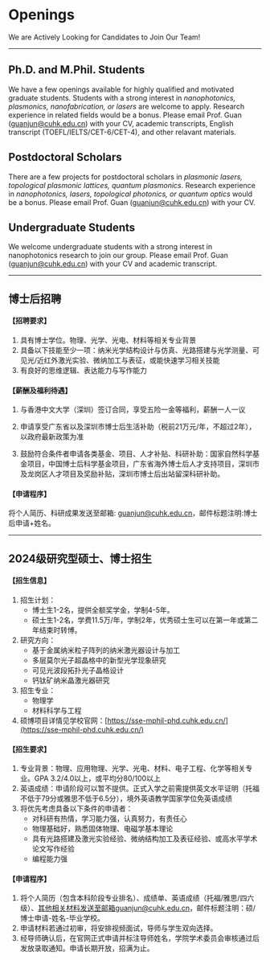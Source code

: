 # **Openings**

We are Actively Looking for Candidates to Join Our Team!

-----------------------------------

## **Ph.D. and M.Phil. Students**

We have a few openings available for highly qualified and motivated graduate students. Students with a strong interest in _nanophotonics, plasmonics, nanofabrication, or lasers_ are welcome to apply. Research experience in related fields would be a bonus. Please email Prof. Guan (guanjun@cuhk.edu.cn) with your CV, academic transcripts, English transcript (TOEFL/IELTS/CET-6/CET-4), and other relavant materials.


## **Postdoctoral Scholars**

There are a few projects for postdoctoral scholars in _plasmonic lasers, topological plasmonic lattices, quantum plasmonics_. Research experience in _nanophotonics, lasers, topological photonics, or quantum optics_ would be a bonus. Please email Prof. Guan (guanjun@cuhk.edu.cn) with your CV.

## **Undergraduate Students**

We welcome undergraduate students with a strong interest in nanophotonics research to join our group. Please email Prof. Guan (guanjun@cuhk.edu.cn) with your CV and academic transcript.
<br>

-----------------------------------
## **博士后招聘**

#### 【招聘要求】
1. 具有博士学位。物理、光学、光电、材料等相关专业背景
2. 具备以下技能至少一项：纳米光学结构设计与仿真、光路搭建与光学测量、可见光/近红外激光实验、微纳加工与表征，或能快速学习相关技能
3. 有良好的思维逻辑、表达能力与写作能力

#### 【薪酬及福利待遇】

1. 与香港中文大学（深圳）签订合同，享受五险一金等福利，薪酬一人一议

2. 申请享受广东省以及深圳市博士后生活补助（税前21万元/年，不超过2年），以政府最新政策为准

3. 鼓励符合条件者申请各类基金、项目、人才补贴、科研补助：国家自然科学基金项目，中国博士后科学基金项目，广东省海外博士后人才支持项目，深圳市及龙岗区人才项目及奖励补贴，深圳市博士后出站留深科研补助。

#### 【申请程序】
将个人简历、科研成果发送至邮箱: guanjun@cuhk.edu.cn，邮件标题注明:博士后申请+姓名。

-----------------------------------

## **2024级研究型硕士、博士招生**

#### 【招生信息】

1. 招生计划：
   * 博士生1-2名，提供全额奖学金，学制4-5年。
   * 硕士生1-2名，学费11.5万/年，学制2年，优秀硕士生可以在第一年或第二年结束时转博。
2. 研究方向：
   * 基于金属纳米粒子阵列的纳米激光器设计与加工
   * 多层莫尔光子超晶格中的新型光学现象研究
   * 可见光波段拓扑光子晶格设计
   * 钙钛矿纳米晶激光器研究
3. 招生专业：
   * 物理学
   * 材料科学与工程
4. 硕博项目详情见学校官网：[https://sse-mphil-phd.cuhk.edu.cn/](https://sse-mphil-phd.cuhk.edu.cn/)

#### 【招生要求】

1. 专业背景：物理、应用物理、光学、光电、材料、电子工程、化学等相关专业。GPA 3.2/4.0以上，或平均分80/100以上
2. 英语成绩：申请阶段可以暂不提供。正式入学之前需提供英文水平证明（托福不低于79分或雅思不低于6.5分），境外英语教学国家学位免英语成绩
3. 将优先考虑具备以下条件的申请者：
    * 对科研有热情，学习能力强，认真努力，有责任心
    * 物理基础好，熟悉固体物理、电磁学基本理论
    * 具有光路搭建及激光实验经验、微纳结构加工及表征经验、或高水平学术论文写作经验
    * 编程能力强

#### 【申请程序】

1. 将个人简历（包含本科阶段专业排名）、成绩单、英语成绩（托福/雅思/四六级）、其他相关材料发送至邮箱guanjun@cuhk.edu.cn，邮件标题注明：硕/博士申请-姓名-毕业学校。
2. 申请材料若通过初审，将安排视频面试，导师与学生双向选择。
3. 经导师确认后，在官网正式申请并标注导师姓名，学院学术委员会审核通过后发放录取通知。申请长期开放，招满为止。








